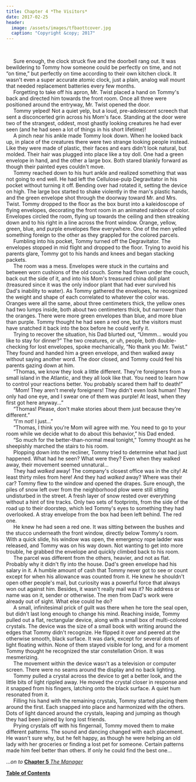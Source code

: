 ```yaml
---
title: Chapter 4 *The Visitors*
date: 2017-02-25
header:
  image: /assets/images/tfbaottcover.jpg
  caption: "Copyright &copy; 2017"
---
```

<br>

&nbsp;&nbsp;&nbsp;&nbsp;&nbsp;Sure enough, the clock struck five and the doorbell rang out. It was bewildering to Tommy how someone could be perfectly on time, and not “on time,” but perfectly on time according to their own kitchen clock. It wasn't even a super accurate atomic clock, just a plain, analog wall mount that needed replacement batteries every few months.<br>
&nbsp;&nbsp;&nbsp;&nbsp;&nbsp;Forgetting to take off his apron, Mr. Twist placed a hand on Tommy's back and directed him towards the front room. Once all three were positioned around the entryway, Mr. Twist opened the door. <br>
&nbsp;&nbsp;&nbsp;&nbsp;&nbsp;Tommy yelped! Not a quiet yelp, but a loud, pre-adolescent screech that sent a disconcerted grin across his Mom's face. Standing at the door were two of the strangest, oddest, most ghastly looking creatures he had ever seen (and he had seen a lot of things in his short lifetime)! <br>
&nbsp;&nbsp;&nbsp;&nbsp;&nbsp;A pinch near his ankle made Tommy look down. When he looked back up, in place of the creatures there were two strange looking people instead. Like they were made of plastic, their faces and ears didn't look natural, but molded. Their hair was plugged into place like a toy doll. One had a green envelope in hand, and the other a large box. Both stared blankly forward as though their painted eyes couldn't move.<br>
&nbsp;&nbsp;&nbsp;&nbsp;&nbsp;Tommy reached down to his hurt ankle and realized something that was not going to end well. He had left the Cellulose-pulp Degravitator in his pocket without turning it off. Bending over had rotated it, setting the device on high. The large box started to shake violently in the man's plastic hands, and the green envelope shot through the doorway toward Mr. and Mrs. Twist. Tommy dropped to the floor as the box burst into a kaleidoscope of flying envelopes, decorating the front room in an animated rainbow of color. Envelopes circled the room, flying up towards the ceiling and then streaking down and to his right in a line across the front window. Orange, yellow, green, blue, and purple envelopes flew everywhere. One of the men yelled something foreign to the other as they grappled for the colored parcels.<br>
&nbsp;&nbsp;&nbsp;&nbsp;&nbsp;Fumbling into his pocket, Tommy turned off the Degravitator. The envelopes stopped in mid flight and dropped to the floor. Trying to avoid his parents glare, Tommy got to his hands and knees and began stacking packets.<br>
&nbsp;&nbsp;&nbsp;&nbsp;&nbsp;The room was a mess. Envelopes were stuck in the curtains and between worn cushions of the old couch. Some had flown under the couch, back out the side of it, and into his Mom's treasured china doll plant (treasured since it was the only indoor plant that had ever survived his Dad's inability to water). As Tommy gathered the envelopes, he recognized the weight and shape of each correlated to whatever the color was. Oranges were all the same, about three centimeters thick, the yellow ones had two lumps inside, both about two centimeters thick, but narrower than the oranges. There were more green envelopes than blue, and more blue than purple. Tommy thought he had seen a red one, but the visitors must have snatched it back into the box before he could verify it.<br>
&nbsp;&nbsp;&nbsp;&nbsp;&nbsp;Trying to recover the situation, his Dad blurted out, “Ummm... would you like to stay for dinner?” The two creatures, or uh, people, both double-checking for lost envelopes, spoke mechanically, “No thank you Mr. Twist.” They found and handed him a green envelope, and then walked away without saying another word. The door closed, and Tommy could feel his parents gazing down at him.<br>
&nbsp;&nbsp;&nbsp;&nbsp;&nbsp;“Thomas, we know they look a little different.  They're foreigners from a small island in the Atlantic, and they all look like that. You need to learn how to control your reactions better. You probably scared them half to death!”<br>
&nbsp;&nbsp;&nbsp;&nbsp;&nbsp;“Mom! They aren't merely foreigners! They didn't even look human! They only had one eye, and I swear one of them was purple! At least, when they first got here anyway...”<br>
&nbsp;&nbsp;&nbsp;&nbsp;&nbsp;“Thomas! Please, don't make stories about them just because they're different.”<br>
&nbsp;&nbsp;&nbsp;&nbsp;&nbsp;“I'm not! I just...”<br>
&nbsp;&nbsp;&nbsp;&nbsp;&nbsp;“Thomas, I think you're Mom will agree with me. You need to go to your room while we decide what to do about this behavior,” his Dad ended.<br>
&nbsp;&nbsp;&nbsp;&nbsp;&nbsp;“So much for the better-than-normal meal tonight,” Tommy thought as he sheepishly marched the stairs to his room.<br>
&nbsp;&nbsp;&nbsp;&nbsp;&nbsp;Plopping down into the recliner, Tommy tried to determine what had just happened. What had he seen? What were they? Even when they walked away, their movement seemed unnatural...<br>
&nbsp;&nbsp;&nbsp;&nbsp;&nbsp;They had *walked* away! The company's closest office was in the city! At least thirty miles from here! And they had *walked* away? Where was their car? Tommy flew to the window and opened the drapes. Sure enough, the piles of snow left over from the neighborhood plow were still sitting undisturbed in the street. A fresh layer of snow rested over everything without a hint of tire tracks. Only two sets of footprints, from the side of the road up to their doorstep, which led Tommy's eyes to something they had overlooked. A stray envelope from the box had been left behind. The red one.<br>
&nbsp;&nbsp;&nbsp;&nbsp;&nbsp;He knew he had seen a red one. It was sitting between the bushes and the stucco underneath the front window, directly below Tommy's room. With a quick slide, his window was open, the emergency rope ladder was released, and Tommy was on his way down. Not wanting to get into more trouble, he grabbed the envelope and quickly climbed back to his room.<br>
&nbsp;&nbsp;&nbsp;&nbsp;&nbsp;The parcel was different from the others, heavier, and not as flat. Probably why it didn't fly into the house. Dad's green envelope had his salary in it. A humble amount of cash that Tommy never got to see or count except for when his allowance was counted from it. He knew he shouldn't open other people's mail, but curiosity was a powerful force that always won out against him. Besides, it wasn't really mail was it? No address or name was on it, sender or otherwise. The men from Dad's work were already out of sight. What else could he do? <br>
&nbsp;&nbsp;&nbsp;&nbsp;&nbsp;A small, infinitesimal prick of guilt was there when he tore the seal open, but didn't last long enough to change his mind. Reaching inside, Tommy pulled out a flat, rectangular device, along with a small box of multi-colored crystals. The device was the size of a small book with writing around the edges that Tommy didn't recognize. He flipped it over and peered at the otherwise smooth, black surface. It was dark, except for several dots of light floating within. None of them stayed visible for long, and for a moment Tommy thought he recognized the star constellation Orion. It was mesmerizing. <br>
&nbsp;&nbsp;&nbsp;&nbsp;&nbsp;The movement within the device wasn't as a television or computer screen. There were no seams around the display and no back lighting.<br>
&nbsp;&nbsp;&nbsp;&nbsp;&nbsp;Tommy pulled a crystal across the device to get a better look, and the little bits of light rippled away. He moved the crystal closer in response and it snapped from his fingers, latching onto the black surface. A quiet hum resonated from it.<br>
&nbsp;&nbsp;&nbsp;&nbsp;&nbsp;Filling his hand with the remaining crystals, Tommy started placing them around the first. Each snapped into place and harmonized with the others. Dots of light danced around the crystals, leaping and jumping as though they had been joined by long lost friends. <br>
&nbsp;&nbsp;&nbsp;&nbsp;&nbsp;Prying crystals off with his fingernail, Tommy moved them to make different patterns. The sound and dancing changed with each placement. He wasn't sure why, but he felt happy, as though he were helping an old lady with her groceries or finding a lost pet for someone. Certain patterns made him feel better than others. If only he could find the best one...<br>

...*on to* [**Chapter 5** *The Manager*](http://www.jetadams.com/tfbaott/chapter5/)

[**Table of Contents**](http://www.jetadams.com/tfbaott/contents/)